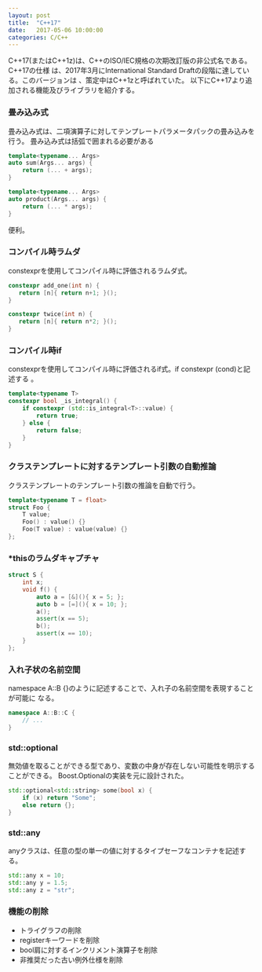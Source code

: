 ```yaml
---
layout: post
title:  "C++17"
date:   2017-05-06 10:00:00
categories: C/C++
---
```


C++17(またはC++1z)は、C++のISO/IEC規格の次期改訂版の非公式名である。C++17の仕様
は、2017年3月にInternational Standard Draftの段階に達している。このバージョンは
、策定中はC++1zと呼ばれていた。
以下にC++17より追加される機能及びライブラリを紹介する。

### 畳み込み式
畳み込み式は、二項演算子に対してテンプレートパラメータパックの畳み込みを行う。
畳み込み式は括弧で囲まれる必要がある

```cpp
template<typename... Args>
auto sum(Args... args) {
    return (... + args);
}

template<typename... Args>
auto product(Args... args) {
    return (... * args);
}
```
便利。

### コンパイル時ラムダ
constexprを使用してコンパイル時に評価されるラムダ式。

 ```cpp
constexpr add_one(int n) {
    return [n]{ return n+1; }();
}

constexpr twice(int n) {
    return [n]{ return n*2; }();
}
```

### コンパイル時if
constexprを使用してコンパイル時に評価されるif式。if constexpr (cond)と記述する
。

```cpp
template<typename T>
constexpr bool _is_integral() {
    if constexpr (std::is_integral<T>::value) {
        return true;
    } else {
        return false;
    }
}
```

### クラステンプレートに対するテンプレート引数の自動推論
クラステンプレートのテンプレート引数の推論を自動で行う。

```cpp
template<typename T = float>
struct Foo {
    T value;
    Foo() : value() {}
    Foo(T value) : value(value) {}
};
```

### *thisのラムダキャプチャ

```cpp
struct S {
    int x;
    void f() {
        auto a = [&](){ x = 5; };
        auto b = [=](){ x = 10; };
        a();
        assert(x == 5);
        b();
        assert(x == 10);
    }
};
```

### 入れ子状の名前空間
namespace A::B {}のように記述することで、入れ子の名前空間を表現することが可能に
なる。

```cpp
namespace A::B::C {
    // ...
}
```

### std::optional
無効値を取ることができる型であり、変数の中身が存在しない可能性を明示することができる。
Boost.Optionalの実装を元に設計された。

```cpp
std::optional<std::string> some(bool x) {
    if (x) return "Some";
    else return {};
}
```

### std::any
anyクラスは、任意の型の単一の値に対するタイプセーフなコンテナを記述する。

```cpp
std::any x = 10;
std::any y = 1.5;
std::any z = "str";
```

### 機能の削除
* トライグラフの削除
* registerキーワードを削除
* bool肩に対するインクリメント演算子を削除
* 非推奨だった古い例外仕様を削除
